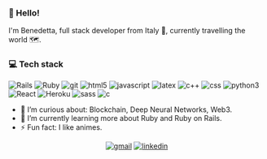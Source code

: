### 🌱 Hello!

I'm Benedetta, full stack developer from Italy 🤌, currently travelling the world 🗺️.

### 💻 Tech stack

<p>
  <img alt="Rails" src="https://img.shields.io/badge/Rails-CC0000?logo=Ruby-on-rails&CC0000&style=flat-square" />
  <img alt="Ruby" src="https://img.shields.io/badge/Ruby-CC342D?logo=Ruby&CC0000&style=flat-square" />
  <img alt="git" src="https://img.shields.io/badge/Git-F05032?logo=Git&logoColor=white&style=flat-square" />
  <img alt="html5" src="https://img.shields.io/badge/HTML5-E34F26?logo=HTML5&logoColor=white&style=flat-square" />
  <img alt="javascript" src="https://img.shields.io/badge/Javascript-F7DF1E?logo=Javascript&logoColor=black&style=flat-square" />
  <img alt="latex" src="https://img.shields.io/badge/Latex-008080?logo=Latex&008080&style=flat-square" />
  <img alt="c++" src="https://img.shields.io/badge/C++-00599C?logo=C++&logoColor=white&style=flat-square" />
  <img alt="css" src="https://img.shields.io/badge/CSS3-1572B6?logo=CSS3&1572B6&style=flat-square" />
  <img alt="python3" src="https://img.shields.io/badge/Python3-3776AB?logo=Python&logoColor=white&style=flat-square" />
  <img alt="React" src="https://img.shields.io/badge/React-61DAFB?logo=react&logoColor=black&style=flat-square" />
  <img alt="Heroku" src="https://img.shields.io/badge/Heroku-430098?logo=Heroku&430098&style=flat-square" />
  <img alt="sass" src="https://img.shields.io/badge/Sass-CC6699?logo=Sass&logoColor=white&style=flat-square" />
  <img alt="c" src="https://img.shields.io/badge/C-A8B9CC?logo=C&logoColor=black&style=flat-square" />
</p>



- 🔭 I’m curious about: Blockchain, Deep Neural Networks, Web3.
- 🌱 I’m currently learning more about Ruby and Ruby on Rails.
- ⚡ Fun fact: I like animes.


<p align="center">
  <a href="https://mail.google.com/mail/?view=cm&fs=1&to=benny.castagna@gmail.com"><img alt="gmail" src="https://img.shields.io/badge/Gmail-EA4335?logo=Gmail&logoColor=white&style=flat-square" /></a>
  <a href="https://www.linkedin.com/in/benedettacastagna/"><img alt="linkedin" src="https://img.shields.io/badge/LinkedIn-0A66C2?logo=Linkedin&logoColor=white&style=flat-square" /></a>
</p>
